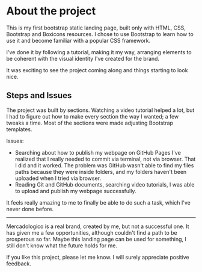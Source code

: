 <h1>About the project</h1>
This is my first bootstrap static landing page, built only with HTML, CSS, Bootstrap and Boxicons resources. I chose to use Bootstrap to learn how to use it and become familiar with a popular CSS framework.

I've done it by following a tutorial, making it my way, arranging elements to be coherent with the visual identity I've created for the brand.

It was exciting to see the project coming along and things starting to look nice.

<h2>Steps and Issues</h2>

The project was built by sections. Watching a video tutorial helped a lot, but I had to figure out how to make every section the way I wanted; a few tweaks a time.
Most of the sections were made adjusting Bootstrap templates.

Issues: 
  - Searching about how to publish my webpage on GitHub Pages I've realized that I really needed to commit via terminal, not via browser. That I did and it worked. The problem was GitHub wasn't able to find my files paths because they were inside folders, and my folders haven't been uploaded when I tried via browser.
  - Reading Git and GitHub documents, searching video tutorials, I was able to upload and publish my webpage successfully.

It feels really amazing to me to finally be able to do such a task, which I've never done before.

_______________________________________________________

Mercadologico is a real brand, created by me, but not a successful one. It has given me a few opportunities, although couldn't find a path to be prosperous so far. Maybe this landing page can be used for something, I still don't know what the future holds for me.

If you like this project, please let me know. I will surely appreciate positive feedback.
